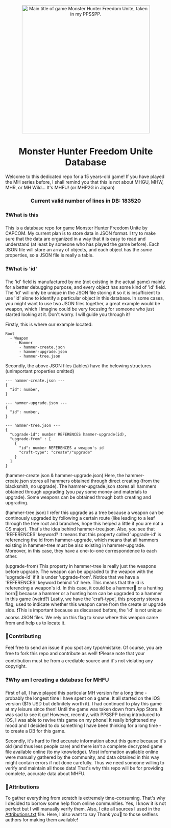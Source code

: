 <p align="center">
  <a href="https://github.com/Kolyn090/mhfu-db/blob/main/assets/MHFU_MainTitle.PNG">
    <img alt="Main title of game Monster Hunter Freedom Unite, taken in my PPSSPP." src="./assets/MHFU_MainTitle.PNG" width="400" />
  </a>
</p>

<h1 align="center">
  Monster Hunter Freedom Unite Database
</h1>

Welcome to this dedicated repo for a 15 years-old game! If you have played the MH series before, 
I shall remind you that this is not about MHGU, MHW, MHR, or MH Wild... It's MHFU! 
(or MHP2G in Japan) 

<h3 align="center">
Current valid number of lines in DB: 183520
</h3>

### ❓What is this
This is a database repo for game Monster Hunter Freedom Unite by CAPCOM. My current plan is to 
store data in JSON format. I try to make sure that the data are organized in a way that it is 
easy to read and understand (at least by someone who has played the game before). Each JSON file
will store an array of objects, and each object has the *same* properties, so a JSON file is really 
a table. 

### ❓What is 'id'
The 'id' field is manufactured by me (not existing in the actual game) mainly for a better debugging purpose, 
and every object has some kind of 'id' field. The 'id' will only be unique in the JSON file storing 
it so it is insufficient to use 'id' alone to identify a particular object in this database. In some cases, 
you might want to use two JSON files together, a great example would be weapon, which I imagine could be
very focusing for someone who just started looking at it. Don't worry. I will guide you through it!

Firstly, this is where our example located:
```
Root
  - Weapon
    - Hammer
      - hammer-create.json
      - hammer-upgrade.json
      - hammer-tree.json
```
Secondly, the above JSON files (tables) have the belowing structures (unimportant properties omitted)
```
--- hammer-create.json ---
{
  "id": number,
}

--- hammer-upgrade.json ---
{
  "id": number,
}

--- hammer-tree.json ---
{
  "upgrade-id": number REFERENCES hammer-upgrade(id),
  "upgrade-from" : [
    {
      "id": number REFERENCES a weapon's id
      "craft-type": "create"/"upgrade"
    }
  ]
}
```
(hammer-create.json & hammer-upgrade.json)
Here, the hammer-create.json stores all hammers obtained through direct creating (from the blacksmith,
no upgrade). The hammer-upgrade.json stores all hammers obtained through upgrading (you pay some money
and materials to upgrade). Some weapons can be obtained through both creating and upgrading. 

(hammer-tree.json)
I refer this upgrade as a tree because a weapon can be continously upgraded by following a certain
route (like leading to a leaf through the tree root and branches, hope this helped a little if you are
not a CS major). That's the idea behind hammer-tree.json. Also, you see that 'REFERENCES' keyword? It
means that this property called 'upgrade-id' is referencing the id from hammer-upgrade, which means
that all hammers existing in hammer-tree must be also existing in hammer-upgrade. Moreover, in this
case, they have a one-to-one correspondence to each other.

(upgrade-from)
This property in hammer-tree is really just the weapons before upgrade. The weapon can be upgraded
to the weapon with the 'upgrade-id' if it is under 'upgrade-from'. Notice that we have a 'REFERENCES' 
keyword behind 'id' here. This means that the id is referencing a weapon's id. In this case, it 
could be a hammer🔨 or a hunting horn🎺 because a hammer or a hunting horn can be upgraded to a 
hammer in this game (weird?) Lastly, we have the 'craft-type', this property stores a flag, used to
indicate whether this weapon came from the create or upgrade side. ❗️This is important because as 
discussed before, the 'id' is not unique acorss JSON files. We rely on this flag to know where this
weapon came from and help us to locate it.

### 🔅Contributing
Feel free to send an issue if you spot any typo/mistake. Of course, you are free to fork this repo 
and contribute as well! ❗️Please note that your contribution must be from a crediable source and 
it's not violating any copyright.

### ❓Why am I creating a database for MHFU
First of all, I have played this particular MH version for a long time - probably the longest 
time I have spent on a game. It all started on the iOS version ($15 USD but definitely worth it).
I had continued to play this game at my leisure since then! Until the game was taken down from
App Store. It was sad to see it go! However, recently, with PPSSPP being introduced to iOS, I
was able to revive this game on my phone! It really brightened my mood and I decided to do something
I have been thinking for a long time - to create a DB for this game.

Secondly, it's hard to find accurate information about this game because it's old (and thus less
people care) and there isn't a complete decrypted game file available online (to my knowledge). 
Most information available online were manually gathered by the community, and data obtained in this 
way might contain errors if not done carefully. Thus we need someone willing to verify and maintain
all those data! That's why this repo will be for providing complete, accurate data about MHFU. 

### 🧶Attributions
To gather everything from scratch is extremely time-consuming. That's why I decided to borrow some
help from online communities. Yes, I know it is not perfect but I will manually verify them. Also,
I cite all sources I used in the 
[Attributions.txt](https://github.com/Kolyn090/mhfu-db/blob/main/Attributions.txt) file. Here, I
also want to say Thank you🤗 to those selfless authors for making them available!

